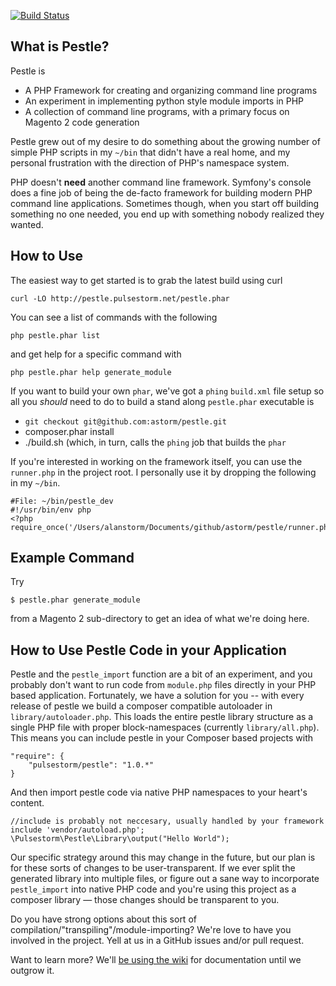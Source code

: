 [![Build Status](https://travis-ci.org/astorm/pestle.svg?branch=master)](https://travis-ci.org/astorm/pestle)

What is Pestle?
--------------------------------------------------
Pestle is

- A PHP Framework for creating and organizing command line programs
- An experiment in implementing python style module imports in PHP
- A collection of command line programs, with a primary focus on Magento 2 code generation

Pestle grew out of my desire to do something about the growing number of simple PHP scripts in my `~/bin` that didn't have a real home, and my personal frustration with the direction of PHP's namespace system. 

PHP doesn't **need** another command line framework.  Symfony's console does a fine job of being the de-facto framework for building modern PHP command line applications.  Sometimes though, when you start off building something no one needed, you end up with something nobody realized they wanted. 

How to Use
--------------------------------------------------
The easiest way to get started is to grab the latest build using curl

    curl -LO http://pestle.pulsestorm.net/pestle.phar
    
You can see a list of commands with the following

    php pestle.phar list 

and get help for a specific command with

    php pestle.phar help generate_module    

If you want to build your own `phar`, we've got a `phing` `build.xml` file setup so all you *should* need to do to build a stand along `pestle.phar` executable is 

- `git checkout git@github.com:astorm/pestle.git`
- composer.phar install
- ./build.sh (which, in turn, calls the `phing` job that builds the `phar`

If you're interested in working on the framework itself, you can use the `runner.php` in the project root.  I personally use it by dropping the following in my `~/bin`.

    #File: ~/bin/pestle_dev
    #!/usr/bin/env php
    <?php
    require_once('/Users/alanstorm/Documents/github/astorm/pestle/runner.php');    

Example Command
--------------------------------------------------

Try 

    $ pestle.phar generate_module
    
from a Magento 2 sub-directory to get an idea of what we're doing here.  

How to Use Pestle Code in your Application
--------------------------------------------------
Pestle and the `pestle_import` function are a bit of an experiment, and you probably don't want to run code from `module.php` files directly in your PHP based application.  Fortunately, we have a solution for you -- with every release of pestle we build a composer compatible autoloader in `library/autoloader.php`. This loads the entire pestle library structure as a single PHP file with proper block-namespaces (currently `library/all.php`).  This means you can include pestle in your Composer based projects with

    "require": {
        "pulsestorm/pestle": "1.0.*"
    }

And then import pestle code via native PHP namespaces to your heart's content.  

    //include is probably not neccesary, usually handled by your framework
    include 'vendor/autoload.php';
    \Pulsestorm\Pestle\Library\output("Hello World");
    
Our specific strategy around this may change in the future, but our plan is for these sorts of changes to be user-transparent.  If we ever split the generated library into multiple files, or figure out a sane way to incorporate `pestle_import` into native PHP code and you're using this project as a composer library — those changes should be transparent to you. 

Do you have strong options about this sort of compilation/"transpiling"/module-importing?  We're love to have you involved in the project. Yell at us in a GitHub issues and/or pull request.  

Want to learn more?  We'll [be using the wiki](https://github.com/astorm/pestle/wiki) for documentation until we outgrow it. 


